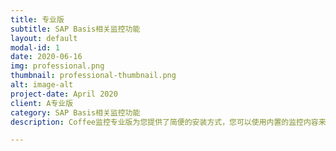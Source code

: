 ```yaml
---
title: 专业版
subtitle: SAP Basis相关监控功能
layout: default
modal-id: 1
date: 2020-06-16
img: professional.png
thumbnail: professional-thumbnail.png
alt: image-alt
project-date: April 2020
client: A专业版
category: SAP Basis相关监控功能
description: Coffee监控专业版为您提供了简便的安装方式，您可以使用内置的监控内容来对您的系统进行监控管理.

---
```

